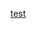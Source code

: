 [test](http://127.0.0.1:63320/node?ref=r%3Aac5f749f-6179-4d4f-ad24-ad9edbd8077b%28org.iets3.core.expr.simpleTypes.behavior%29%2F3626154618964407849)
